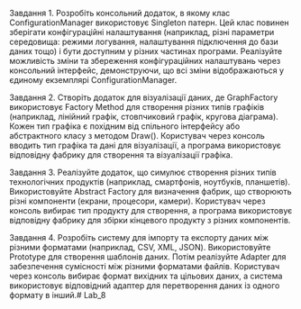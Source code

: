 Завдання 1. Розробіть консольний додаток, в якому клас ConfigurationManager використовує Singleton патерн. Цей клас повинен зберігати конфігураційні налаштування (наприклад, різні параметри середовища: режими логування, налаштування підключення до бази даних тощо) і бути доступним у різних частинах програми. Реалізуйте можливість зміни та збереження конфігураційних налаштувань через консольний інтерфейс, демонструючи, що всі зміни відображаються у єдиному екземплярі ConfigurationManager.

Завдання 2. Створіть додаток для візуалізації даних, де GraphFactory використовує Factory Method для створення різних типів графіків (наприклад, лінійний графік, стовпчиковий графік, кругова діаграма). Кожен тип графіка є похідним від спільного інтерфейсу або абстрактного класу з методом Draw(). Користувач через консоль вводить тип графіка та дані для візуалізації, а програма використовує відповідну фабрику для створення та візуалізації графіка.

Завдання 3. Реалізуйте додаток, що симулює створення різних типів технологічних продуктів (наприклад, смартфонів, ноутбуків, планшетів). Використовуйте Abstract Factory для визначення фабрик, що створюють різні компоненти (екрани, процесори, камери). Користувач через консоль вибирає тип продукту для створення, а програма використовує відповідну фабрику для збірки кінцевого продукту з різних компонентів.

Завдання 4. Розробіть систему для імпорту та експорту даних між різними форматами (наприклад, CSV, XML, JSON). Використовуйте Prototype для створення шаблонів даних. Потім реалізуйте Adapter для забезпечення сумісності між різними форматами файлів. Користувач через консоль вибирає формат вихідних та цільових даних, а система використовує відповідний адаптер для перетворення даних із одного формату в інший.# Lab_8
